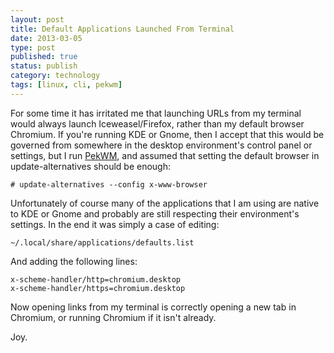 ```yaml
--- 
layout: post 
title: Default Applications Launched From Terminal
date: 2013-03-05
type: post 
published: true 
status: publish
category: technology
tags: [linux, cli, pekwm]
---
```


For some time it has irritated me that launching URLs from my terminal
would always launch Iceweasel/Firefox, rather than my default browser
Chromium. If you're running KDE or Gnome, then I accept that this would
be governed from somewhere in the desktop environment's control panel or
settings, but I run [PekWM](http://www.pekwm.org "PekWM"), and assumed
that setting the default browser in update-alternatives should be
enough:

    # update-alternatives --config x-www-browser

<!--more-->

Unfortunately of course many of the applications that I am using are
native to KDE or Gnome and probably are still respecting their
environment's settings. In the end it was simply a case of editing:

    ~/.local/share/applications/defaults.list

And adding the following lines:

    x-scheme-handler/http=chromium.desktop
    x-scheme-handler/https=chromium.desktop

Now opening links from my terminal is correctly opening a new tab in
Chromium, or running Chromium if it isn't already.

Joy.

